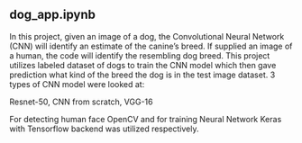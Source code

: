 ## dog_app.ipynb

In this project, given an image of a dog, the Convolutional Neural Network (CNN) will identify an estimate of the canine’s breed. If supplied an image of a human, the code will identify the resembling dog breed. This project utilizes labeled dataset of dogs to train the CNN model which then gave prediction what kind of the breed the dog is in the test image dataset. 3 types of CNN model were looked at:

Resnet-50,
CNN from scratch,
VGG-16

For detecting human face OpenCV and for training Neural Network Keras with Tensorflow backend was utilized respectively.
